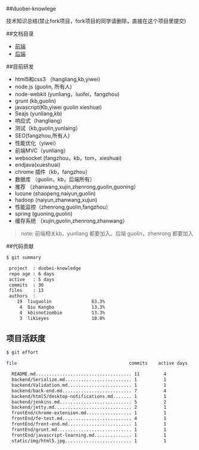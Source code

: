 ##duobei-knowlege

技术知识总结(禁止fork项目，fork项目的同学请删除，直接在这个项目里提交)

##文档目录

* [前端](frontEnd/front-end.md)
* [后端](backend/back-end.md)

##目前研发

* html5和css3 （hangliang,kb,yiwei）
* node.js (guolin, 所有人) 
* node-webkit (yunliang，luofei，fangzhou)
* grunt (kb,guolin) 
* javascript(Kb,yiwei guolin xieshuai)
* Seajs (yunliang,kb)
* 响应式（hangliang）
* 测试（kb,guolin,yunlaing）
* SEO(fangzhou,所有人)
* 性能优化（yiwei）
* 前端MVC（yunliang）
* websocket (fangzhou，kb，tom，xieshuai)
* endjava(xueshuai)
* chrome 插件（kb，fangzhou）
* 数据库 （guolin，kb，后端所有）
* 推荐 （zhanwang,xujin,zhenrong,guolin,guoning）
* lucune (shaopeng,naiyun,guolin)
* hadoop (naiyun,zhanwang,xujun)
* 性能监控（zhenrong,guolin,fangzhou）
* spring (guoning,guolin)
* 缓存系统 （xujin,guolin,zhenrong,zhanwang）

> note: 前端相关kb，yunliang 都要加入。后端 guolin，zhenrong 都要加入

##代码贡献

```bash
$ git summary 

 project  : duobei-knowledge
 repo age : 6 days
 active   : 5 days
 commits  : 30
 files    : 13
 authors  : 
    19	liuguolin               63.3%
     4	Qiu Kangbo              13.3%
     4	kbisnotzombie           13.3%
     3	likieyes                10.0%

```

## 项目活跃度

```bash
$ git effort

file                                          commits    active days

  README.md.................................... 11         4
  backend/Serialize.md......................... 1          1
  backend/Validation.md........................ 1          1
  backend/back-end.md.......................... 7          4
  backend/html5/desktop-notifications.md....... 1          1
  backend/jenkins.md........................... 5          2
  backend/jetty.md............................. 2          1
  frontEnd/chrome-extension.md................. 1          1
  frontEnd/fe-test.md.......................... 4          1
  frontEnd/front-end.md........................ 1          1
  frontEnd/grunt.md............................ 1          1
  frontEnd/javascript-learning.md.............. 1          1
  static/img/html5.jpg......................... 1          1

```


